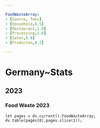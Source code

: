 ```yaml
---

FoodWasteArray:
- [Source, Tons]
- [Household,6.5]
- [Restaurant,1.9]
- [Processing,1.6]
- [Sales,0.8]
- [Producton,0.2]

---
```


# Germany~Stats

## 2023
### Food Waste 2023 


```dataviewjs
let pages = dv.current().FoodWasteArray;
dv.table(pages[0],pages.slice(1));
```

